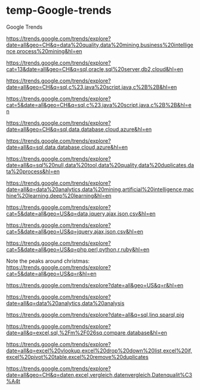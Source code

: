 # temp-Google-trends
Google Trends


https://trends.google.com/trends/explore?date=all&geo=CH&q=data%20quality,data%20mining,business%20intelligence,process%20mining&hl=en

https://trends.google.com/trends/explore?cat=13&date=all&geo=CH&q=sql,oracle,sql%20server,db2,cloud&hl=en

https://trends.google.com/trends/explore?date=all&geo=CH&q=sql,c%23,java%20script,java,c%2B%2B&hl=en

https://trends.google.com/trends/explore?cat=5&date=all&geo=CH&q=sql,c%23,java%20script,java,c%2B%2B&hl=en

https://trends.google.com/trends/explore?date=all&geo=CH&q=sql,data,database,cloud,azure&hl=en

https://trends.google.com/trends/explore?date=all&q=sql,data,database,cloud,azure&hl=en

https://trends.google.com/trends/explore?date=all&q=sql%20null,data%20tool,data%20quality,data%20duplicates,data%20process&hl=en

https://trends.google.com/trends/explore?date=all&q=data%20analytics,data%20mining,artificial%20intelligence,machine%20learning,deep%20learning&hl=en

https://trends.google.com/trends/explore?cat=5&date=all&geo=US&q=data,jquery,ajax,json,csv&hl=en

https://trends.google.com/trends/explore?cat=5&date=all&geo=US&q=jquery,ajax,json,csv&hl=en

https://trends.google.com/trends/explore?cat=5&date=all&geo=US&q=php,perl,python,r,ruby&hl=en

Note the peaks around christmas:
https://trends.google.com/trends/explore?cat=5&date=all&geo=US&q=r&hl=en

https://trends.google.com/trends/explore?date=all&geo=US&q=r&hl=en

https://trends.google.com/trends/explore?date=all&q=data%20analytics,data%20analysis

https://trends.google.com/trends/explore?date=all&q=sql,linq,sparql,pig

https://trends.google.com/trends/explore?date=all&q=excel,sql,%2Fm%2F026sq,compare,database&hl=en

https://trends.google.com/trends/explore?date=all&q=excel%20vlookup,excel%20drop%20down%20list,excel%20if,excel%20pivot%20table,excel%20remove%20duplicates

https://trends.google.com/trends/explore?date=all&geo=CH&q=daten,excel,vergleich,datenvergleich,Datenqualit%C3%A4t
